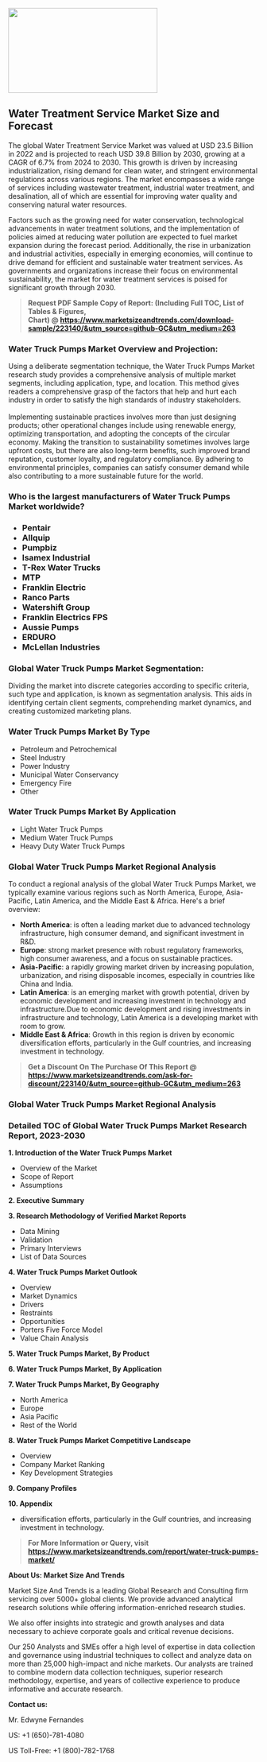 <p><img class="alignnone size-medium wp-image-20088" src="https://ffe5etoiles.com/wp-content/uploads/2024/12/MST1-300x171.png" alt="" width="300" height="171" /></p><h2>Water Treatment Service Market Size and Forecast</h2><p>The global Water Treatment Service Market was valued at USD 23.5 Billion in 2022 and is projected to reach USD 39.8 Billion by 2030, growing at a CAGR of 6.7% from 2024 to 2030. This growth is driven by increasing industrialization, rising demand for clean water, and stringent environmental regulations across various regions. The market encompasses a wide range of services including wastewater treatment, industrial water treatment, and desalination, all of which are essential for improving water quality and conserving natural water resources.</p><p>Factors such as the growing need for water conservation, technological advancements in water treatment solutions, and the implementation of policies aimed at reducing water pollution are expected to fuel market expansion during the forecast period. Additionally, the rise in urbanization and industrial activities, especially in emerging economies, will continue to drive demand for efficient and sustainable water treatment services. As governments and organizations increase their focus on environmental sustainability, the market for water treatment services is poised for significant growth through 2030.</p></p><blockquote id="" class=""><strong>Request PDF Sample Copy of Report: (Including Full TOC, List of Tables &amp; Figures, Chart)&nbsp;@&nbsp;<strong><a href="https://www.marketsizeandtrends.com/download-sample/223140/&utm_source=github-GC&utm_medium=263" target="_blank">https://www.marketsizeandtrends.com/download-sample/223140/&utm_source=github-GC&utm_medium=263</a></strong></strong></blockquote><h3 id="" class="">Water Truck Pumps Market&nbsp;Overview and Projection:</h3><p id="" class="">Using a deliberate segmentation technique, the Water Truck Pumps Market research study provides a comprehensive analysis of multiple market segments, including application, type, and location. This method gives readers a comprehensive grasp of the factors that help and hurt each industry in order to satisfy the high standards of industry stakeholders. <br /> <br />Implementing sustainable practices involves more than just designing products; other operational changes include using renewable energy, optimizing transportation, and adopting the concepts of the circular economy. Making the transition to sustainability sometimes involves large upfront costs, but there are also long-term benefits, such improved brand reputation, customer loyalty, and regulatory compliance. By adhering to environmental principles, companies can satisfy consumer demand while also contributing to a more sustainable future for the world.</p><h3 id="" class="">Who is the largest manufacturers of&nbsp;Water Truck Pumps Market worldwide?</h3><h3 class=""><p><ul><li>Pentair </li><li> Allquip </li><li> Pumpbiz </li><li> Isamex Industrial </li><li> T-Rex Water Trucks </li><li> MTP </li><li> Franklin Electric </li><li> Ranco Parts </li><li> Watershift Group </li><li> Franklin Electrics FPS </li><li> Aussie Pumps </li><li> ERDURO </li><li> McLellan Industries</li></ul></p></h3><h3 id="" class="">Global&nbsp;Water Truck Pumps Market Segmentation:</h3><p id="" class="">Dividing the market into discrete categories according to specific criteria, such type and application, is known as segmentation analysis. This aids in identifying certain client segments, comprehending market dynamics, and creating customized marketing plans.</p><h3 id="" class="">Water Truck Pumps Market&nbsp;By Type</h3><p><p><ul><li>Petroleum and Petrochemical</li><li> Steel Industry</li><li> Power Industry</li><li> Municipal Water Conservancy</li><li> Emergency Fire</li><li> Other</p></li></ul></p></p><h3 id="" class="">Water Truck Pumps Market&nbsp;By Application</h3><p class=""><p><ul><li>Light Water Truck Pumps</li><li> Medium Water Truck Pumps</li><li> Heavy Duty Water Truck Pumps</li></ul></p></p><h3 id="" class="">Global Water Truck Pumps Market Regional Analysis</h3><p id="" class="">To conduct a regional analysis of the global Water Truck Pumps Market, we typically examine various regions such as North America, Europe, Asia-Pacific, Latin America, and the Middle East &amp; Africa. Here's a brief overview:</p><ul><li><strong>North America</strong>: is often a leading market due to advanced technology infrastructure, high consumer demand, and significant investment in R&amp;D.</li><li><strong>Europe</strong>: strong market presence with robust regulatory frameworks, high consumer awareness, and a focus on sustainable practices.</li><li><strong>Asia-Pacific</strong>: a rapidly growing market driven by increasing population, urbanization, and rising disposable incomes, especially in countries like China and India.</li><li><strong>Latin America</strong>: is an emerging market with growth potential, driven by economic development and increasing investment in technology and infrastructure.Due to economic development and rising investments in infrastructure and technology, Latin America is a developing market with room to grow.</li><li><strong>Middle East &amp; Africa</strong>: Growth in this region is driven by economic diversification efforts, particularly in the Gulf countries, and increasing investment in technology.</li></ul><blockquote id="" class=""><strong>Get a Discount On The Purchase Of This Report @ <strong><a href="https://www.marketsizeandtrends.com/ask-for-discount/223140/&utm_source=github-GC&utm_medium=263" target="_blank">https://www.marketsizeandtrends.com/ask-for-discount/223140/&utm_source=github-GC&utm_medium=263</a></strong></strong></blockquote><h3 id="" class="">Global Water Truck Pumps Market Regional Analysis</h3><h3 id="" class="">Detailed TOC of Global Water Truck Pumps Market Research Report, 2023-2030</h3><p id="" class=""><strong>1. Introduction of the Water Truck Pumps Market</strong></p><ul><li>Overview of the Market</li><li>Scope of Report</li><li>Assumptions</li></ul><p id="" class=""><strong>2. Executive Summary</strong></p><p id="" class=""><strong>3. Research Methodology of Verified Market Reports</strong></p><ul><li>Data Mining</li><li>Validation</li><li>Primary Interviews</li><li>List of Data Sources</li></ul><p id="" class=""><strong>4. Water Truck Pumps Market Outlook</strong></p><ul><li>Overview</li><li>Market Dynamics</li><li>Drivers</li><li>Restraints</li><li>Opportunities</li><li>Porters Five Force Model</li><li>Value Chain Analysis</li></ul><p id="" class=""><strong>5. Water Truck Pumps Market, By Product</strong></p><p id="" class=""><strong>6. Water Truck Pumps Market, By Application</strong></p><p id="" class=""><strong>7. Water Truck Pumps Market, By Geography</strong></p><ul><li>North America</li><li>Europe</li><li>Asia Pacific</li><li>Rest of the World</li></ul><p id="" class=""><strong>8. Water Truck Pumps Market Competitive Landscape</strong></p><ul><li>Overview</li><li>Company Market Ranking</li><li>Key Development Strategies</li></ul><p id="" class=""><strong>9. Company Profiles</strong></p><p id="" class=""><strong>10. Appendix</strong></p><ul><li>diversification efforts, particularly in the Gulf countries, and increasing investment in technology.</li></ul><blockquote id="" class=""><strong>For More Information or Query, visit <strong><strong><a href="https://www.marketsizeandtrends.com/report/water-truck-pumps-market/" target="_blank">https://www.marketsizeandtrends.com/report/water-truck-pumps-market/</a></strong></strong></strong></blockquote><p id="" class=""><strong>About Us: Market Size And Trends</strong></p><p id="" class="">Market Size And Trends is a leading Global Research and Consulting firm servicing over 5000+ global clients. We provide advanced analytical research solutions while offering information-enriched research studies.</p><p id="" class="">We also offer insights into strategic and growth analyses and data necessary to achieve corporate goals and critical revenue decisions.</p><p id="" class="">Our 250 Analysts and SMEs offer a high level of expertise in data collection and governance using industrial techniques to collect and analyze data on more than 25,000 high-impact and niche markets. Our analysts are trained to combine modern data collection techniques, superior research methodology, expertise, and years of collective experience to produce informative and accurate research.</p><p id="" class=""><strong>Contact us:</strong></p><p id="" class="">Mr. Edwyne Fernandes</p><p id="" class="">US: +1 (650)-781-4080</p><p id="" class="">US Toll-Free: +1 (800)-782-1768</p>
